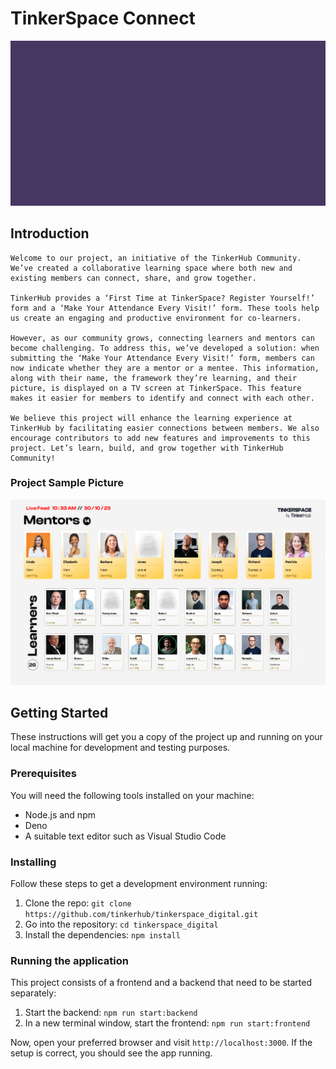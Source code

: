 
# TinkerSpace Connect

  ![TinkerHub](frontend/public/images/tinkerHub.gif)
  

## Introduction

	Welcome to our project, an initiative of the TinkerHub Community. We’ve created a collaborative learning space where both new and existing members can connect, share, and grow together.

	TinkerHub provides a ‘First Time at TinkerSpace? Register Yourself!’ form and a ‘Make Your Attendance Every Visit!’ form. These tools help us create an engaging and productive environment for co-learners.
	
	However, as our community grows, connecting learners and mentors can become challenging. To address this, we’ve developed a solution: when submitting the ‘Make Your Attendance Every Visit!’ form, members can now indicate whether they are a mentor or a mentee. This information, along with their name, the framework they’re learning, and their picture, is displayed on a TV screen at TinkerSpace. This feature makes it easier for members to identify and connect with each other.
	
	We believe this project will enhance the learning experience at TinkerHub by facilitating easier connections between members. We also encourage contributors to add new features and improvements to this project. Let’s learn, build, and grow together with TinkerHub Community!

### Project Sample Picture

  ![TinkerHub](frontend/public/images/sample.png)

## Getting Started

These instructions will get you a copy of the project up and running on your local machine for development and testing purposes.

### Prerequisites

You will need the following tools installed on your machine:

- Node.js and npm
- Deno
- A suitable text editor such as Visual Studio Code

### Installing

Follow these steps to get a development environment running:

1. Clone the repo: `git clone https://github.com/tinkerhub/tinkerspace_digital.git`
2. Go into the repository: `cd tinkerspace_digital`
3. Install the dependencies: `npm install`

### Running the application

This project consists of a frontend and a backend that need to be started separately:

1. Start the backend: `npm run start:backend`
2. In a new terminal window, start the frontend: `npm run start:frontend`

Now, open your preferred browser and visit `http://localhost:3000`. If the setup is correct, you should see the app running.
